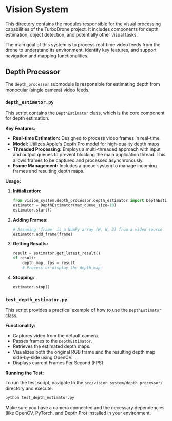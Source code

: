 # Vision System

This directory contains the modules responsible for the visual processing capabilities of the TurboDrone project. It includes components for depth estimation, object detection, and potentially other visual tasks.

The main goal of this system is to process real-time video feeds from the drone to understand its environment, identify key features, and support navigation and mapping functionalities.

## Depth Processor

The `depth_processor` submodule is responsible for estimating depth from monocular (single camera) video feeds.

### `depth_estimator.py`

This script contains the `DepthEstimator` class, which is the core component for depth estimation.

**Key Features:**

*   **Real-time Estimation:** Designed to process video frames in real-time.
*   **Model:** Utilizes Apple's Depth Pro model for high-quality depth maps.
*   **Threaded Processing:** Employs a multi-threaded approach with input and output queues to prevent blocking the main application thread. This allows frames to be captured and processed asynchronously.
*   **Frame Management:** Includes a queue system to manage incoming frames and resulting depth maps.

**Usage:**

1.  **Initialization:**
    ```python
    from vision_system.depth_processor.depth_estimator import DepthEstimator
    estimator = DepthEstimator(max_queue_size=10)
    estimator.start()
    ```
2.  **Adding Frames:**
    ```python
    # Assuming 'frame' is a NumPy array (H, W, 3) from a video source
    estimator.add_frame(frame)
    ```
3.  **Getting Results:**
    ```python
    result = estimator.get_latest_result()
    if result:
        depth_map, fps = result
        # Process or display the depth_map
    ```
4.  **Stopping:**
    ```python
    estimator.stop()
    ```

### `test_depth_estimator.py`

This script provides a practical example of how to use the `DepthEstimator` class.

**Functionality:**

*   Captures video from the default camera.
*   Passes frames to the `DepthEstimator`.
*   Retrieves the estimated depth maps.
*   Visualizes both the original RGB frame and the resulting depth map side-by-side using OpenCV.
*   Displays current Frames Per Second (FPS).

**Running the Test:**

To run the test script, navigate to the `src/vision_system/depth_processor/` directory and execute:

```bash
python test_depth_estimator.py
```

Make sure you have a camera connected and the necessary dependencies (like OpenCV, PyTorch, and Depth Pro) installed in your environment.
